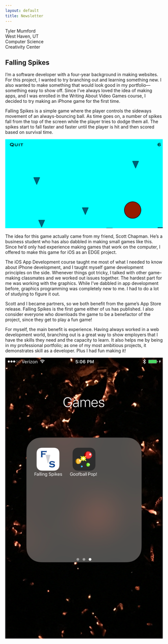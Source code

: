 ```yaml
---
layout: default
title: Newsletter
---
```


Tyler Mumford  
West Haven, UT  
Computer Science  
Creativity Center

## Falling Spikes

I’m a software developer with a four-year background in making websites. For this project, I wanted to try branching out and learning something new. I also wanted to make something that would look good in my portfolio—something easy to show off. Since I’ve always loved the idea of making apps, and I was enrolled in the Writing About Video Games course, I decided to try making an iPhone game for the first time.

Falling Spikes is a simple game where the player controls the sideways movement of an always-bouncing ball. As time goes on, a number of spikes fall from the top of the screen while the player tries to dodge them all. The spikes start to fall faster and faster until the player is hit and then scored based on survival time.

![Screenshot of gameplay](img/gameplay-screenshot.png)

The idea for this game actually came from my friend, Scott Chapman. He’s a business student who has also dabbled in making small games like this. Since he’d only had experience making games that work on the computer, I offered to make this game for iOS as an EDGE project. 

The iOS App Development course taught me most of what I needed to know about iPhone development, and I taught myself game development principles on the side. Whenever things got tricky, I talked with other game-making classmates and we worked out issues together. The hardest part for me was working with the graphics. While I’ve dabbled in app development before, graphics programming was completely new to me. I had to do a lot of studying to figure it out.

Scott and I became partners, so we both benefit from the game’s App Store release. Falling Spikes is the first game either of us has published. I also consider everyone who downloads the game to be a benefactor of the project, since they get to play a fun game!

For myself, the main benefit is experience. Having always worked in a web development world, branching out is a great way to show employers that I have the skills they need and the capacity to learn. It also helps me by being in my professional portfolio; as one of my most ambitious projects, it demonstrates skill as a developer. Plus I had fun making it!

![Game on iPhone homescreen](img/home-screen.png)
